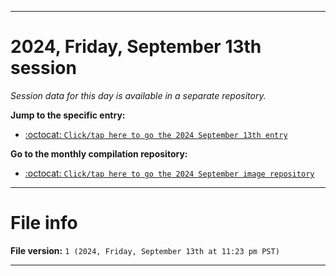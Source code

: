 
***

# 2024, Friday, September 13th session

_Session data for this day is available in a separate repository._

**Jump to the specific entry:**

- [:octocat: `Click/tap here to go the 2024 September 13th entry`](https://github.com/seanpm2001/SeansLifeArchive_Images_MotorWorld_CarFactory_Y2024_V9/tree/SeansLifeArchive_Images_MotorWorld_CarFactory_Y2024_V9_Main-dev/2024/09_September/13/)

**Go to the monthly compilation repository:**

- [:octocat: `Click/tap here to go the 2024 September image repository`](https://github.com/seanpm2001/SeansLifeArchive_Images_MotorWorld_CarFactory_Y2024_V9/)

***

# File info

**File version:** `1 (2024, Friday, September 13th at 11:23 pm PST)`

***
